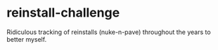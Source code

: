 # reinstall-challenge
Ridiculous tracking of reinstalls (nuke-n-pave) throughout the years to better myself.
